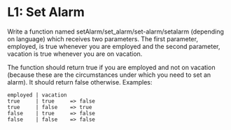 # L1: Set Alarm

Write a function named setAlarm/set_alarm/set-alarm/setalarm (depending on language) which receives two parameters. The first parameter, employed, is true whenever you are employed and the second parameter, vacation is true whenever you are on vacation.

The function should return true if you are employed and not on vacation (because these are the circumstances under which you need to set an alarm). It should return false otherwise. Examples:
```
employed | vacation 
true     | true     => false
true     | false    => true
false    | true     => false
false    | false    => false
```

